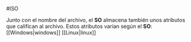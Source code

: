 #ISO

Junto con el nombre del archivo, el **SO** almacena también unos atributos que califican al archivo. Estos atributos varían según el **SO**: [[Windows|windows]] [[Linux|linux]]